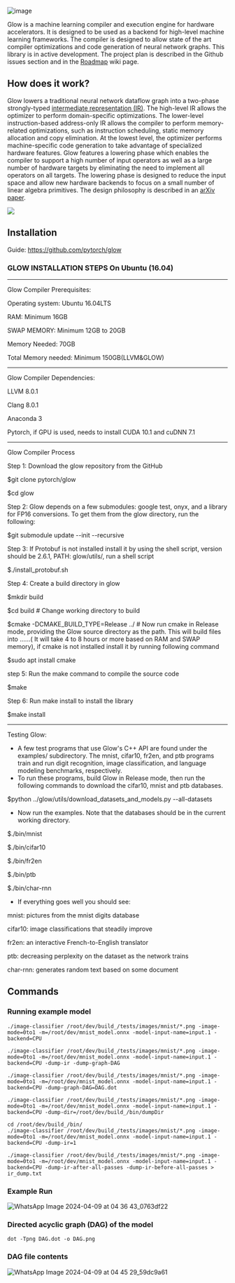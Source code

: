 ![image](https://github.com/srsapireddy/GLOW-Compiler/assets/32967087/6edc1317-98f6-4d23-b51e-5d543694b166)

Glow is a machine learning compiler and execution engine for hardware
accelerators.  It is designed to be used as a backend for high-level machine
learning frameworks.  The compiler is designed to allow state of the art
compiler optimizations and code generation of neural network graphs. This
library is in active development. The project plan is described in the Github
issues section and in the
[Roadmap](https://github.com/pytorch/glow/wiki/Glow-Roadmap) wiki page.

## How does it work?

Glow lowers a traditional neural network dataflow graph into a two-phase
strongly-typed [intermediate representation (IR)](./docs/IR.md). The high-level
IR allows the optimizer to perform domain-specific optimizations. The
lower-level instruction-based address-only IR allows the compiler to perform
memory-related optimizations, such as instruction scheduling, static memory
allocation and copy elimination. At the lowest level, the optimizer performs
machine-specific code generation to take advantage of specialized hardware
features. Glow features a lowering phase which enables the compiler to support a
high number of input operators as well as a large number of hardware targets by
eliminating the need to implement all operators on all targets. The lowering
phase is designed to reduce the input space and allow new hardware backends to
focus on a small number of linear algebra primitives.
The design philosophy is described in an [arXiv paper](https://arxiv.org/abs/1805.00907).

![](./docs/3LevelIR.png)

## Installation 
Guide: https://github.com/pytorch/glow

### GLOW INSTALLATION STEPS On Ubuntu (16.04)

--------------------------------------------------------------------------------------------------------------------------------------------

Glow Compiler Prerequisites:

Operating system: Ubuntu 16.04LTS

RAM: Minimum 16GB

SWAP MEMORY: Minimum 12GB to 20GB

Memory Needed: 70GB

Total Memory needed: Minimum 150GB(LLVM&GLOW)

------------------------------------------------------------------------------------------------------------------------------------------------

Glow Compiler Dependencies:

LLVM 8.0.1

Clang 8.0.1

Anaconda 3

Pytorch, if GPU is used, needs to install CUDA 10.1 and cuDNN 7.1

------------------------------------------------------------------------------------------------------------------------------------------------

Glow Compiler Process

Step 1: Download the glow repository from the GitHub

$git clone pytorch/glow

$cd glow

Step 2: Glow depends on a few submodules: google test, onyx, and a library for FP16 conversions. To get them from the glow directory, run the following:

$git submodule update --init --recursive

Step 3: If Protobuf is not installed install it by using the shell script, version should be 2.6.1, PATH: glow/utils/, run a shell script

$./install_protobuf.sh

Step 4: Create a build directory in glow

$mkdir build

$cd build # Change working directory to build

$cmake -DCMAKE_BUILD_TYPE=Release ../ # Now run cmake in Release mode, providing the Glow source directory as the path. This will build files into ......( It will take 4 to 8 hours or more based on RAM and SWAP memory), if cmake is not installed install it by running following command

$sudo apt install cmake

step 5: Run the make command to compile the source code

$make

Step 6: Run make install to install the library

$make install

-----------------------------------------------------------------------------------------------------------------------------------------------------

Testing Glow:

- A few test programs that use Glow's C++ API are found under the examples/ subdirectory. The mnist, cifar10, fr2en, and ptb programs train and run digit recognition, image classification, and language modeling benchmarks, respectively.
- To run these programs, build Glow in Release mode, then run the following commands to download the cifar10, mnist and ptb databases.

$python ../glow/utils/download_datasets_and_models.py --all-datasets

- Now run the examples. Note that the databases should be in the current working directory.

$./bin/mnist

$./bin/cifar10

$./bin/fr2en

$./bin/ptb

$./bin/char-rnn

- If everything goes well you should see:

mnist: pictures from the mnist digits database

cifar10: image classifications that steadily improve

fr2en: an interactive French-to-English translator

ptb: decreasing perplexity on the dataset as the network trains

char-rnn: generates random text based on some document

## Commands
### Running example model 
```
./image-classifier /root/dev/build_/tests/images/mnist/*.png -image-mode=0to1 -m=/root/dev/mnist_model.onnx -model-input-name=input.1 -backend=CPU

./image-classifier /root/dev/build_/tests/images/mnist/*.png -image-mode=0to1 -m=/root/dev/mnist_model.onnx -model-input-name=input.1 -backend=CPU -dump-ir -dump-graph-DAG

./image-classifier /root/dev/build_/tests/images/mnist/*.png -image-mode=0to1 -m=/root/dev/mnist_model.onnx -model-input-name=input.1 -backend=CPU -dump-graph-DAG=DAG.dot

./image-classifier /root/dev/build_/tests/images/mnist/*.png -image-mode=0to1 -m=/root/dev/mnist_model.onnx -model-input-name=input.1 -backend=CPU -dump-dir=/root/dev/build_/bin/dumpDir

cd /root/dev/build_/bin/
./image-classifier /root/dev/build_/tests/images/mnist/*.png -image-mode=0to1 -m=/root/dev/mnist_model.onnx -model-input-name=input.1 -backend=CPU -dump-ir=1

./image-classifier /root/dev/build_/tests/images/mnist/*.png -image-mode=0to1 -m=/root/dev/mnist_model.onnx -model-input-name=input.1 -backend=CPU -dump-ir-after-all-passes -dump-ir-before-all-passes > ir_dump.txt
```
### Example Run
![WhatsApp Image 2024-04-09 at 04 36 43_0763df22](https://github.com/srsapireddy/GLOW-Compiler/assets/32967087/768d7e92-72bf-4d63-b36b-58a55d219c58)


### Directed acyclic graph (DAG) of the model 
```
dot -Tpng DAG.dot -o DAG.png
```
### DAG file contents
![WhatsApp Image 2024-04-09 at 04 45 29_59dc9a61](https://github.com/srsapireddy/GLOW-Compiler/assets/32967087/6934fba0-b5bb-4a8b-901c-029b2541aadb)



